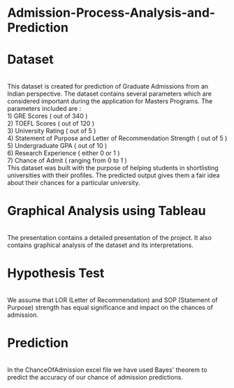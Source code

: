 # Admission-Process-Analysis-and-Prediction

<h1><b>Dataset</b></h1><br>
This dataset is created for prediction of Graduate Admissions from an Indian perspective.
The dataset contains several parameters which are considered important during the application for Masters Programs. The parameters included are :<br>
1) GRE Scores ( out of 340 )<br>
2) TOEFL Scores ( out of 120 )<br>
3) University Rating ( out of 5 ) <br>
4) Statement of Purpose and Letter of Recommendation Strength ( out of 5 )<br>
5) Undergraduate GPA ( out of 10 )<br>
6) Research Experience ( either 0 or 1 )<br>
7) Chance of Admit ( ranging from 0 to 1 )<br>
This dataset was built with the purpose of helping students in shortlisting universities with their profiles. The predicted output gives them a fair idea about their chances for a particular university.

<h1><b>Graphical Analysis using Tableau</b></h1><br>
The presentation contains a detailed presentation of the project. It also contains graphical analysis of the dataset and its interpretations.

<h1><b>Hypothesis Test</b></h1><br>
We assume that LOR (Letter of Recommendation) and SOP (Statement of Purpose) strength has equal significance and impact on the chances of admission.

<h1><b>Prediction</b></h1><br>
In the ChanceOfAdmission excel file we have used Bayes' theorem to predict the accuracy of our chance of admission predictions.

